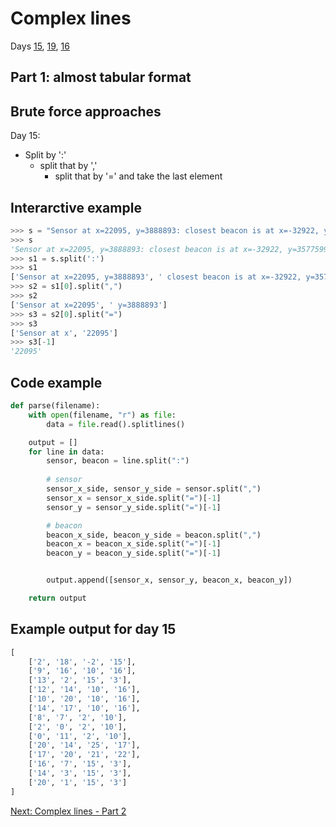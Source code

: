 # Complex lines

Days [15](https://adventofcode.com/2022/day/15/input),
[19](https://adventofcode.com/2022/day/19/input),
[16](https://adventofcode.com/2022/day/16/input)

## Part 1: almost tabular format

## Brute force approaches

Day 15:

- Split by ':'
  - split that by ','
    - split that by '=' and take the last element

## Interarctive example

```python
>>> s = "Sensor at x=22095, y=3888893: closest beacon is at x=-32922, y=3577599"
>>> s
'Sensor at x=22095, y=3888893: closest beacon is at x=-32922, y=3577599'
>>> s1 = s.split(':')
>>> s1
['Sensor at x=22095, y=3888893', ' closest beacon is at x=-32922, y=3577599']
>>> s2 = s1[0].split(",")
>>> s2
['Sensor at x=22095', ' y=3888893']
>>> s3 = s2[0].split("=")
>>> s3
['Sensor at x', '22095']
>>> s3[-1]
'22095'
```

## Code example

```python
def parse(filename):
    with open(filename, "r") as file:
        data = file.read().splitlines()

    output = []
    for line in data:
        sensor, beacon = line.split(":")
 
        # sensor
        sensor_x_side, sensor_y_side = sensor.split(",")
        sensor_x = sensor_x_side.split("=")[-1]
        sensor_y = sensor_y_side.split("=")[-1]

        # beacon
        beacon_x_side, beacon_y_side = beacon.split(",")
        beacon_x = beacon_x_side.split("=")[-1]
        beacon_y = beacon_y_side.split("=")[-1]


        output.append([sensor_x, sensor_y, beacon_x, beacon_y])

    return output

```

## Example output for day 15

```python
[
    ['2', '18', '-2', '15'],
    ['9', '16', '10', '16'],
    ['13', '2', '15', '3'],
    ['12', '14', '10', '16'],
    ['10', '20', '10', '16'],
    ['14', '17', '10', '16'],
    ['8', '7', '2', '10'],
    ['2', '0', '2', '10'],
    ['0', '11', '2', '10'],
    ['20', '14', '25', '17'],
    ['17', '20', '21', '22'],
    ['16', '7', '15', '3'],
    ['14', '3', '15', '3'],
    ['20', '1', '15', '3']
]
```

[Next: Complex lines - Part 2](./19.complex2.md)
